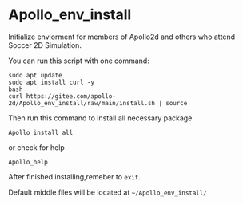 # Apollo_env_install
Initialize enviorment for members of Apollo2d and others who attend Soccer 2D Simulation.

You can run this script with one command:
```
sudo apt update
sudo apt install curl -y
bash
curl https://gitee.com/apollo-2d/Apollo_env_install/raw/main/install.sh | source
```
Then run this command to install all necessary package
```
Apollo_install_all
```
or check for help
```
Apollo_help
```
After finished installing,remeber to `exit`.

Default middle files will be located at `~/Apollo_env_install/`